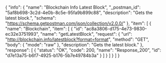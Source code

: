 {
  "info": {
    "name": "Blockchain Info Latest Block",
    "_postman_id": "5af8b698-3c2d-4e0b-8c5e-95fa9b899c88",
    "description": "Gets the latest block.",
    "schema": "https://schema.getpostman.com/json/collection/v2.0.0/"
  },
  "item": [
    {
      "name": "Blockchain",
      "item": [
        {
          "id": "ac8a3806-d175-4e73-9830-ec32e3751993",
          "name": "getLatestBlock",
          "request": {
            "url": "http://blockchain.info/latestblock?format=format",
            "method": "GET",
            "body": {
              "mode": "raw"
            },
            "description": "Gets the latest block."
          },
          "response": [
            {
              "status": "OK",
              "code": 200,
              "name": "Response_200",
              "id": "d7e13a75-b6f7-4925-b176-5b7e49784b3a"
            }
          ]
        }
      ]
    }
  ]
}
